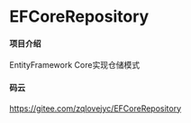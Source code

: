 # EFCoreRepository

#### 项目介绍
EntityFramework Core实现仓储模式

#### 码云
https://gitee.com/zqlovejyc/EFCoreRepository